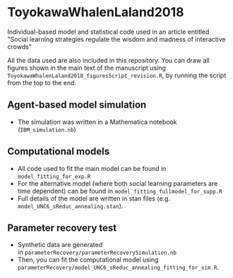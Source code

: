 # ToyokawaWhalenLaland2018
Individual-based model and statistical code used in an article entitled "Social learning strategies regulate the wisdom and madness of interactive crowds"

All the data used are also included in this repository. You can draw all figures shown in the main text of the manuscript using `ToyokawaWhalenLaland2018_figuresScript_revision.R`, by running the script from the top to the end.

## Agent-based model simulation
- The simulation was written in a Mathematica notebook (`IBM_simulation.nb`)
 
## Computational models
- All code used to fit the main model can be found in `model_fitting_for_exp.R`
- For the alternative model (where both social learning parameters are time dependent) can be found in `model_fitting_fullmodel_for_supp.R`
- Full details of the model are written in stan files (e.g. `model_UNC6_sReduc_annealing.stan`).

## Parameter recovery test
- Synthetic data are generated in `parameterRecovery/parameterRecoverySimulation.nb`
- Then, you can fit the computational model using `parameterRecovery/model_UNC6_sReduc_annealing_fitting_for_sim.R`.
